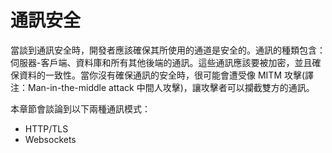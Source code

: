 通訊安全
======================

當談到通訊安全時，開發者應該確保其所使用的通道是安全的。通訊的種類包含：伺服器-客戶端、資料庫和所有其他後端的通訊。這些通訊應該要被加密，並且確保資料的一致性。當你沒有確保通訊的安全時，很可能會遭受像 MITM 攻擊(譯注：Man-in-the-middle attack 中間人攻擊)，讓攻擊者可以攔截雙方的通訊。

本章節會談論到以下兩種通訊模式：

* HTTP/TLS
* Websockets

[1]: https://www.owasp.org/index.php/Man-in-the-middle_attack
